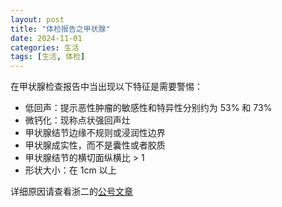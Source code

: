 ```yaml
---
layout: post
title: "体检报告之甲状腺"
date: 2024-11-01
categories: 生活
tags: [生活, 体检]
---
```

在甲状腺检查报告中当出现以下特征是需要警惕：

- 低回声：提示恶性肿瘤的敏感性和特异性分别约为 53% 和 73%
- 微钙化：现称点状强回声灶
- 甲状腺结节边缘不规则或浸润性边界
- 甲状腺成实性，而不是囊性或者胶质
- 甲状腺结节的横切面纵横比 > 1
- 形状大小：在 1cm 以上

详细原因请查看浙二的[公号文章](https://mp.weixin.qq.com/s/C-byfITVP7PXrhJINmCQ2g)
